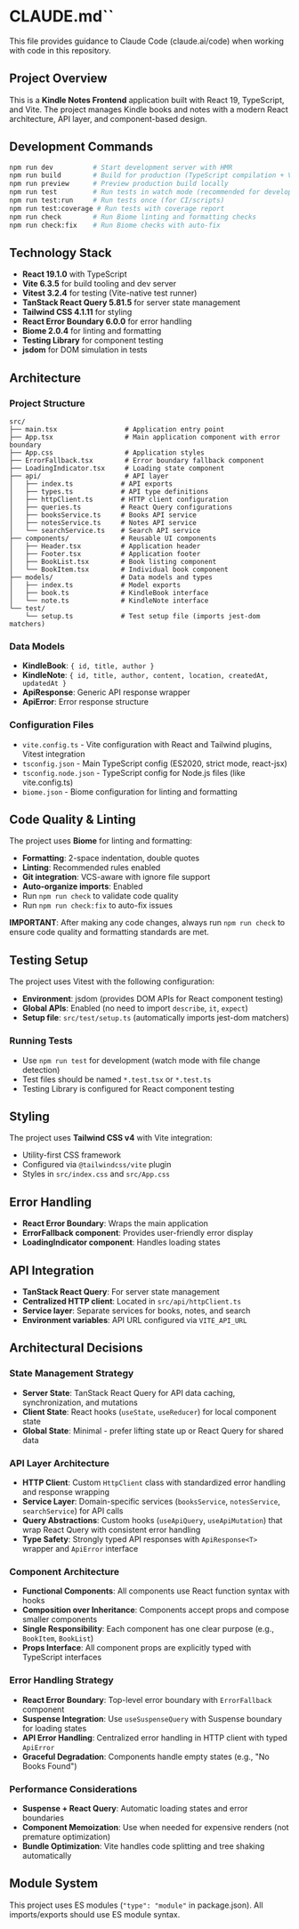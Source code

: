 # CLAUDE.md``

This file provides guidance to Claude Code (claude.ai/code) when working with code in this repository.

## Project Overview

This is a **Kindle Notes Frontend** application built with React 19, TypeScript, and Vite. The project manages Kindle books and notes with a modern React architecture, API layer, and component-based design.

## Development Commands

```bash
npm run dev          # Start development server with HMR
npm run build        # Build for production (TypeScript compilation + Vite build)
npm run preview      # Preview production build locally
npm run test         # Run tests in watch mode (recommended for development)
npm run test:run     # Run tests once (for CI/scripts)
npm run test:coverage # Run tests with coverage report
npm run check        # Run Biome linting and formatting checks
npm run check:fix    # Run Biome checks with auto-fix
```

## Technology Stack

- **React 19.1.0** with TypeScript
- **Vite 6.3.5** for build tooling and dev server
- **Vitest 3.2.4** for testing (Vite-native test runner)
- **TanStack React Query 5.81.5** for server state management
- **Tailwind CSS 4.1.11** for styling
- **React Error Boundary 6.0.0** for error handling
- **Biome 2.0.4** for linting and formatting
- **Testing Library** for component testing
- **jsdom** for DOM simulation in tests

## Architecture

### Project Structure
```
src/
├── main.tsx                 # Application entry point
├── App.tsx                  # Main application component with error boundary
├── App.css                  # Application styles
├── ErrorFallback.tsx        # Error boundary fallback component
├── LoadingIndicator.tsx     # Loading state component
├── api/                     # API layer
│   ├── index.ts            # API exports
│   ├── types.ts            # API type definitions
│   ├── httpClient.ts       # HTTP client configuration
│   ├── queries.ts          # React Query configurations
│   ├── booksService.ts     # Books API service
│   ├── notesService.ts     # Notes API service
│   └── searchService.ts    # Search API service
├── components/             # Reusable UI components
│   ├── Header.tsx          # Application header
│   ├── Footer.tsx          # Application footer
│   ├── BookList.tsx        # Book listing component
│   └── BookItem.tsx        # Individual book component
├── models/                 # Data models and types
│   ├── index.ts            # Model exports
│   ├── book.ts             # KindleBook interface
│   └── note.ts             # KindleNote interface
└── test/
    └── setup.ts            # Test setup file (imports jest-dom matchers)
```

### Data Models
- **KindleBook**: `{ id, title, author }`
- **KindleNote**: `{ id, title, author, content, location, createdAt, updatedAt }`
- **ApiResponse<T>**: Generic API response wrapper
- **ApiError**: Error response structure

### Configuration Files
- `vite.config.ts` - Vite configuration with React and Tailwind plugins, Vitest integration
- `tsconfig.json` - Main TypeScript config (ES2020, strict mode, react-jsx)
- `tsconfig.node.json` - TypeScript config for Node.js files (like vite.config.ts)
- `biome.json` - Biome configuration for linting and formatting

## Code Quality & Linting

The project uses **Biome** for linting and formatting:
- **Formatting**: 2-space indentation, double quotes
- **Linting**: Recommended rules enabled
- **Git integration**: VCS-aware with ignore file support
- **Auto-organize imports**: Enabled
- Run `npm run check` to validate code quality
- Run `npm run check:fix` to auto-fix issues

**IMPORTANT**: After making any code changes, always run `npm run check` to ensure code quality and formatting standards are met.

## Testing Setup

The project uses Vitest with the following configuration:
- **Environment**: jsdom (provides DOM APIs for React component testing)
- **Global APIs**: Enabled (no need to import `describe`, `it`, `expect`)
- **Setup file**: `src/test/setup.ts` (automatically imports jest-dom matchers)

### Running Tests
- Use `npm run test` for development (watch mode with file change detection)
- Test files should be named `*.test.tsx` or `*.test.ts`
- Testing Library is configured for React component testing

## Styling

The project uses **Tailwind CSS v4** with Vite integration:
- Utility-first CSS framework
- Configured via `@tailwindcss/vite` plugin
- Styles in `src/index.css` and `src/App.css`

## Error Handling

- **React Error Boundary**: Wraps the main application
- **ErrorFallback component**: Provides user-friendly error display
- **LoadingIndicator component**: Handles loading states

## API Integration

- **TanStack React Query**: For server state management
- **Centralized HTTP client**: Located in `src/api/httpClient.ts`
- **Service layer**: Separate services for books, notes, and search
- **Environment variables**: API URL configured via `VITE_API_URL`

## Architectural Decisions

### State Management Strategy
- **Server State**: TanStack React Query for API data caching, synchronization, and mutations
- **Client State**: React hooks (`useState`, `useReducer`) for local component state
- **Global State**: Minimal - prefer lifting state up or React Query for shared data

### API Layer Architecture
- **HTTP Client**: Custom `HttpClient` class with standardized error handling and response wrapping
- **Service Layer**: Domain-specific services (`booksService`, `notesService`, `searchService`) for API calls
- **Query Abstractions**: Custom hooks (`useApiQuery`, `useApiMutation`) that wrap React Query with consistent error handling
- **Type Safety**: Strongly typed API responses with `ApiResponse<T>` wrapper and `ApiError` interface

### Component Architecture
- **Functional Components**: All components use React function syntax with hooks
- **Composition over Inheritance**: Components accept props and compose smaller components
- **Single Responsibility**: Each component has one clear purpose (e.g., `BookItem`, `BookList`)
- **Props Interface**: All component props are explicitly typed with TypeScript interfaces

### Error Handling Strategy
- **React Error Boundary**: Top-level error boundary with `ErrorFallback` component
- **Suspense Integration**: Use `useSuspenseQuery` with Suspense boundary for loading states
- **API Error Handling**: Centralized error handling in HTTP client with typed `ApiError`
- **Graceful Degradation**: Components handle empty states (e.g., "No Books Found")

### Performance Considerations
- **Suspense + React Query**: Automatic loading states and error boundaries
- **Component Memoization**: Use when needed for expensive renders (not premature optimization)
- **Bundle Optimization**: Vite handles code splitting and tree shaking automatically

## Module System

This project uses ES modules (`"type": "module"` in package.json). All imports/exports should use ES module syntax.